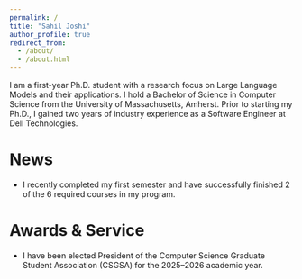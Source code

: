```yaml
---
permalink: /
title: "Sahil Joshi"
author_profile: true
redirect_from: 
  - /about/
  - /about.html
---
```


I am a first-year Ph.D. student with a research focus on Large Language Models and their applications. I hold a Bachelor of Science in Computer Science from the University of Massachusetts, Amherst. Prior to starting my Ph.D., I gained two years of industry experience as a Software Engineer at Dell Technologies.


News
======
- I recently completed my first semester and have successfully finished 2 of the 6 required courses in my program.

Awards & Service
======
- I have been elected President of the Computer Science Graduate Student Association (CSGSA) for the 2025–2026 academic year.
